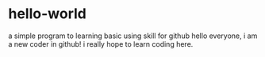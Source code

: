 # hello-world
a simple program to learning basic using skill for github
hello everyone, i am a new coder in github!
i really hope to learn coding here.
